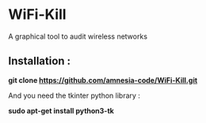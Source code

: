 # WiFi-Kill
A graphical tool to audit wireless networks

## Installation :

**git clone https://github.com/amnesia-code/WiFi-Kill.git**

And you need the tkinter python library :

**sudo apt-get install python3-tk**
